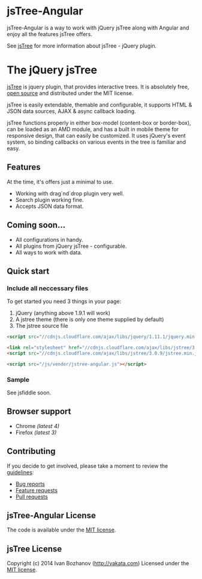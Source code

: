 # jsTree-Angular

jsTree-Angular is a way to work with jQuery jsTree along with Angular and enjoy all the features jsTree offers.

See [jsTree](http://www.jstree.com/) for more information about jsTree - jQuery plugin.


# The jQuery jsTree

[jsTree](http://www.jstree.com/) is jquery plugin, that provides interactive trees. It is absolutely free, [open source](https://github.com/vakata/jstree) and distributed under the MIT license.

jsTree is easily extendable, themable and configurable, it supports HTML & JSON data sources, AJAX & async callback loading.

jsTree functions properly in either box-model (content-box or border-box), can be loaded as an AMD module, and has a built in mobile theme for responsive design, that can easily be customized. It uses jQuery's event system, so binding callbacks on various events in the tree is familiar and easy.


## Features

At the time, it's offers just a minimal to use.
* Working with drag´nd´drop plugin very well.
* Search plugin working fine.
* Accepts JSON data format.
 

## Coming soon...

* All configurations in handy.
* All plugins from jQuery jsTree - configurable.
* All ways to work with data.


## Quick start

### Include all neccessary files
To get started you need 3 things in your page:
 1. jQuery (anything above 1.9.1 will work)
 2. A jstree theme (there is only one theme supplied by default)
 3. The jstree source file

```html
<script src="//cdnjs.cloudflare.com/ajax/libs/jquery/1.11.1/jquery.min.js"></script>

<link rel="stylesheet" href="//cdnjs.cloudflare.com/ajax/libs/jstree/3.0.9/themes/default/style.min.css" />
<script src="//cdnjs.cloudflare.com/ajax/libs/jstree/3.0.9/jstree.min.js"></script>

<script src="/js/vendor/jstree-angular.js"></script>
```

### Sample

See jsfiddle soon.


## Browser support

* Chrome *(latest 4)*
* Firefox *(latest 3)*


## Contributing

If you decide to get involved, please take a moment to review
the [guidelines](CONTRIBUTING.md):

* [Bug reports](CONTRIBUTING.md#bugs)
* [Feature requests](CONTRIBUTING.md#features)
* [Pull requests](CONTRIBUTING.md#pull-requests)


## jsTree-Angular License

The code is available under the [MIT license](LICENSE.txt).


## jsTree License

Copyright (c) 2014 Ivan Bozhanov (http://vakata.com)
Licensed under the [MIT license](http://www.opensource.org/licenses/mit-license.php).